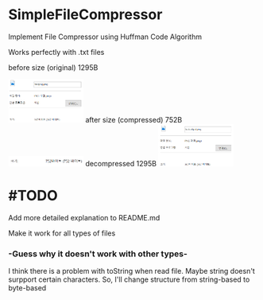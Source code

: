 # SimpleFileCompressor  

Implement File Compressor using Huffman Code Algorithm

Works perfectly with .txt files  

before size (original) 1295B  

<img src="./Screenshots/before.png" width="30%" height="30%">  
after size (compressed) 752B  

<img src="./Screenshots/after.png" width="30%" height="30%">  
decompressed 1295B  

<img src="./Screenshots/decomp.png" width="30%" height="30%">  

#TODO
=======================================  
Add more detailed explanation to README.md  

Make it work for all types of files  

### -Guess why it doesn't work with other types-  
I think there is a problem with toString when read file. Maybe string doesn't surpport certain characters.
So, I'll change structure from string-based to byte-based
